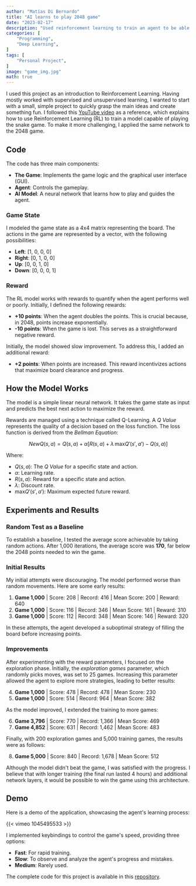 ```yaml
---
author: "Matías Di Bernardo"
title: "AI learns to play 2048 game"
date: "2023-02-17"
description: "Used reinforcement learning to train an agent to be able to play the game 2048 using Q-learning and neuronal networks."
categories: [
    "Programming",
    "Deep Learning",
]
tags: [
    "Personal Project",
]
image: "game_img.jpg"
math: true
---
```


I used this project as an introduction to Reinforcement Learning. Having mostly worked with supervised and unsupervised learning, I wanted to start with a small, simple project to quickly grasp the main ideas and create something fun. I followed this [YouTube video](https://youtu.be/L8ypSXwyBds) as a reference, which explains how to use Reinforcement Learning (RL) to train a model capable of playing the snake game. To make it more challenging, I applied the same network to the 2048 game.

## Code
The code has three main components:
- **The Game**: Implements the game logic and the graphical user interface (GUI).
- **Agent**: Controls the gameplay.
- **AI Model**: A neural network that learns how to play and guides the agent.

### Game State
I modeled the game state as a 4x4 matrix representing the board. The actions in the game are represented by a vector, with the following possibilities:

- **Left**: [1, 0, 0, 0]
- **Right**: [0, 1, 0, 0]
- **Up**: [0, 0, 1, 0]
- **Down**: [0, 0, 0, 1]

### Reward
The RL model works with rewards to quantify when the agent performs well or poorly. Initially, I defined the following rewards:
- **+10 points**: When the agent doubles the points. This is crucial because, in 2048, points increase exponentially.
- **-10 points**: When the game is lost. This serves as a straightforward negative reward.

Initially, the model showed slow improvement. To address this, I added an additional reward:
- **+2 points**: When points are increased. This reward incentivizes actions that maximize board clearance and progress.

## How the Model Works
The model is a simple linear neural network. It takes the game state as input and predicts the best next action to maximize the reward.

Rewards are managed using a technique called Q-Learning. A *Q Value* represents the quality of a decision based on the loss function. The loss function is derived from the *Bellman Equation*:

$$
NewQ(s, a) = Q(s, a) + \alpha [R(s, a) + \lambda \, \text{max}Q'(s', a') - Q(s, a)]
$$

Where:
- $Q(s, a)$: The *Q Value* for a specific state and action.
- $\alpha$: Learning rate.
- $R(s, a)$: Reward for a specific state and action.
- $\lambda$: Discount rate.
- $\text{max}Q'(s', a')$: Maximum expected future reward.

## Experiments and Results
### Random Test as a Baseline
To establish a baseline, I tested the average score achievable by taking random actions. After 1,000 iterations, the average score was **170**, far below the 2048 points needed to win the game.

### Initial Results
My initial attempts were discouraging. The model performed worse than random movements. Here are some early results:
1. **Game 1,000** | Score: 208 | Record: 416 | Mean Score: 200 | Reward: 640  
2. **Game 1,000** | Score: 116 | Record: 346 | Mean Score: 161 | Reward: 310  
3. **Game 1,000** | Score: 112 | Record: 348 | Mean Score: 146 | Reward: 320  

In these attempts, the agent developed a suboptimal strategy of filling the board before increasing points.

### Improvements
After experimenting with the reward parameters, I focused on the exploration phase. Initially, the *exploration games* parameter, which randomly picks moves, was set to 25 games. Increasing this parameter allowed the agent to explore more strategies, leading to better results:

4. **Game 1,000** | Score: 478 | Record: 478 | Mean Score: 230  
5. **Game 1,000** | Score: 514 | Record: 964 | Mean Score: 382  

As the model improved, I extended the training to more games:

6. **Game 3,796** | Score: 770 | Record: 1,366 | Mean Score: 469  
7. **Game 4,852** | Score: 631 | Record: 1,462 | Mean Score: 483  

Finally, with 200 exploration games and 5,000 training games, the results were as follows:

8. **Game 5,000** | Score: 840 | Record: 1,678 | Mean Score: 512  

Although the model didn't beat the game, I was satisfied with the progress. I believe that with longer training (the final run lasted 4 hours) and additional network layers, it would be possible to win the game using this architecture.

## Demo
Here is a demo of the application, showcasing the agent's learning process:

{{< vimeo 1045495533 >}}

I implemented keybindings to control the game's speed, providing three options:
- **Fast**: For rapid training.
- **Slow**: To observe and analyze the agent's progress and mistakes.
- **Medium**: Rarely used.

The complete code for this project is available in this [repository](https://github.com/MatiasDiBernardo/RF_2048-game).
